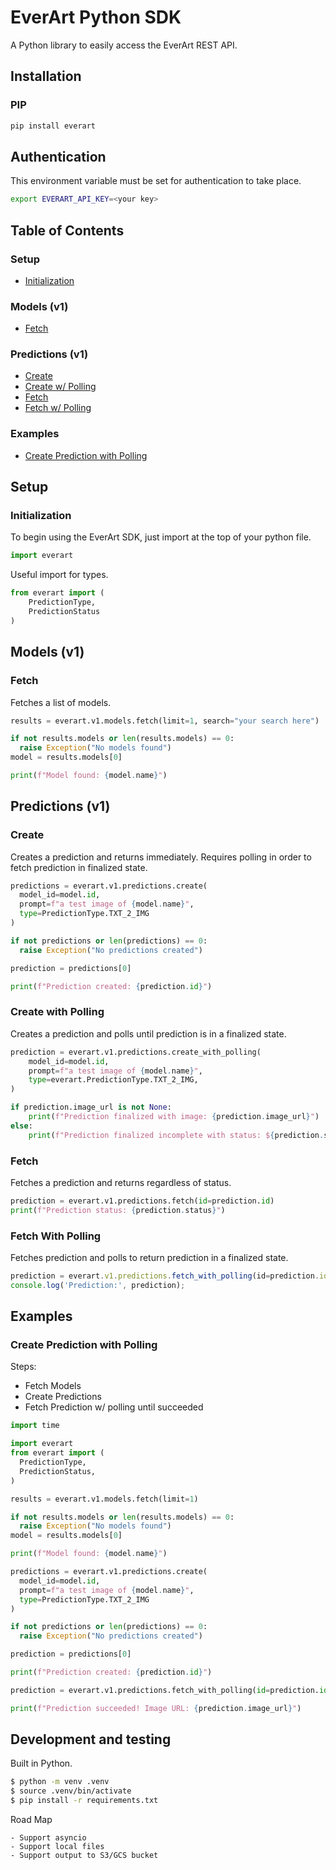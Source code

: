 # EverArt Python SDK

A Python library to easily access the EverArt REST API.

## Installation

### PIP
```bash
pip install everart
```

## Authentication
This environment variable must be set for authentication to take place.
```bash
export EVERART_API_KEY=<your key>
```

## Table of Contents

### Setup
- [Initialization](#initialization)

### Models (v1)
- [Fetch](#fetch)

### Predictions (v1)
- [Create](#create)
- [Create w/ Polling](#create-with-polling)
- [Fetch](#fetch)
- [Fetch w/ Polling](#fetch-with-polling)

### Examples
- [Create Prediction with Polling](#create-prediction-with-polling)

## Setup

### Initialization
To begin using the EverArt SDK, just import at the top of your python file.
```python
import everart
```

Useful import for types.
```python
from everart import (
    PredictionType,
    PredictionStatus
)
```

## Models (v1)

### Fetch
Fetches a list of models.

```python
results = everart.v1.models.fetch(limit=1, search="your search here")

if not results.models or len(results.models) == 0:
  raise Exception("No models found")
model = results.models[0]

print(f"Model found: {model.name}")
```

## Predictions (v1)

### Create
Creates a prediction and returns immediately. Requires polling in order to fetch prediction in finalized state.

```python
predictions = everart.v1.predictions.create(
  model_id=model.id,
  prompt=f"a test image of {model.name}",
  type=PredictionType.TXT_2_IMG
)

if not predictions or len(predictions) == 0:
  raise Exception("No predictions created")

prediction = predictions[0]

print(f"Prediction created: {prediction.id}")
```

### Create with Polling
Creates a prediction and polls until prediction is in a finalized state.

```python
prediction = everart.v1.predictions.create_with_polling(
    model_id=model.id, 
    prompt=f"a test image of {model.name}", 
    type=everart.PredictionType.TXT_2_IMG,
)

if prediction.image_url is not None:
    print(f"Prediction finalized with image: {prediction.image_url}")
else:
    print(f"Prediction finalized incomplete with status: ${prediction.status}")
```

### Fetch
Fetches a prediction and returns regardless of status.

```python
prediction = everart.v1.predictions.fetch(id=prediction.id)
print(f"Prediction status: {prediction.status}")
```

### Fetch With Polling
Fetches prediction and polls to return prediction in a finalized state.

```typescript
prediction = everart.v1.predictions.fetch_with_polling(id=prediction.id)
console.log('Prediction:', prediction);
```

## Examples

### Create Prediction with Polling

Steps:
- Fetch Models
- Create Predictions
- Fetch Prediction w/ polling until succeeded
```python
import time

import everart
from everart import (
  PredictionType,
  PredictionStatus,
)

results = everart.v1.models.fetch(limit=1)

if not results.models or len(results.models) == 0:
  raise Exception("No models found")
model = results.models[0]

print(f"Model found: {model.name}")

predictions = everart.v1.predictions.create(
  model_id=model.id,
  prompt=f"a test image of {model.name}",
  type=PredictionType.TXT_2_IMG
)

if not predictions or len(predictions) == 0:
  raise Exception("No predictions created")

prediction = predictions[0]

print(f"Prediction created: {prediction.id}")

prediction = everart.v1.predictions.fetch_with_polling(id=prediction.id)

print(f"Prediction succeeded! Image URL: {prediction.image_url}")
```

## Development and testing

Built in Python.

```bash
$ python -m venv .venv 
$ source .venv/bin/activate
$ pip install -r requirements.txt
```

Road Map

```
- Support asyncio
- Support local files
- Support output to S3/GCS bucket
```